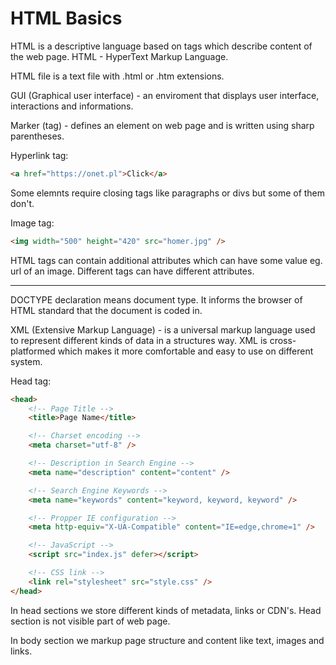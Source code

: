 # **HTML Basics**

HTML is a descriptive language based on tags which describe content of the web page. HTML - HyperText Markup Language.

HTML file is a text file with .html or .htm extensions.

GUI (Graphical user interface) - an enviroment that displays user interface, interactions and informations.

Marker (tag) - defines an element on web page and is written using sharp parentheses.

Hyperlink tag:

```html
<a href="https://onet.pl">Click</a>
```

Some elemnts require closing tags like paragraphs or divs but some of them don't.

Image tag:

```html
<img width="500" height="420" src="homer.jpg" />
```

HTML tags can contain additional attributes which can have some value eg. url of an image. Different tags can have different attributes.

---

DOCTYPE declaration means document type. It informs the browser of HTML standard that the document is coded in.

XML (Extensive Markup Language) - is a universal markup language used to represent different kinds of data in a structures way. XML is cross-platformed which makes it more comfortable and easy to use on different system.

Head tag:

```html
<head>
	<!-- Page Title -->
	<title>Page Name</title>

	<!-- Charset encoding -->
	<meta charset="utf-8" />

	<!-- Description in Search Engine -->
	<meta name="description" content="content" />

	<!-- Search Engine Keywords -->
	<meta name="keywords" content="keyword, keyword, keyword" />

	<!-- Propper IE configuration -->
	<meta http-equiv="X-UA-Compatible" content="IE=edge,chrome=1" />

	<!-- JavaScript -->
	<script src="index.js" defer></script>

	<!-- CSS link -->
	<link rel="stylesheet" src="style.css" />
</head>
```

In head sections we store different kinds of metadata, links or CDN's. Head section is not visible part of web page.

In body section we markup page structure and content like text, images and links.
